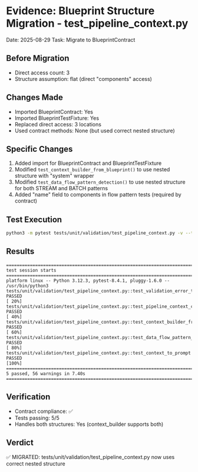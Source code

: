 # Evidence: Blueprint Structure Migration - test_pipeline_context.py
Date: 2025-08-29
Task: Migrate to BlueprintContract

## Before Migration
- Direct access count: 3
- Structure assumption: flat (direct "components" access)

## Changes Made
- Imported BlueprintContract: Yes
- Imported BlueprintTestFixture: Yes
- Replaced direct access: 3 locations
- Used contract methods: None (but used correct nested structure)

## Specific Changes
1. Added import for BlueprintContract and BlueprintTestFixture
2. Modified `test_context_builder_from_blueprint()` to use nested structure with "system" wrapper
3. Modified `test_data_flow_pattern_detection()` to use nested structure for both STREAM and BATCH patterns
4. Added "name" field to components in flow pattern tests (required by contract)

## Test Execution
```bash
python3 -m pytest tests/unit/validation/test_pipeline_context.py -v --tb=short
```

## Results
```
============================================================================================== test session starts ===============================================================================================
platform linux -- Python 3.12.3, pytest-8.4.1, pluggy-1.6.0 -- /usr/bin/python3
tests/unit/validation/test_pipeline_context.py::test_validation_error_to_dict PASSED                                                                                                                       [ 20%]
tests/unit/validation/test_pipeline_context.py::test_pipeline_context_creation PASSED                                                                                                                      [ 40%]
tests/unit/validation/test_pipeline_context.py::test_context_builder_from_blueprint PASSED                                                                                                                 [ 60%]
tests/unit/validation/test_pipeline_context.py::test_data_flow_pattern_detection PASSED                                                                                                                    [ 80%]
tests/unit/validation/test_pipeline_context.py::test_context_to_prompt PASSED                                                                                                                              [100%]
========================================================================================= 5 passed, 56 warnings in 7.40s =========================================================================================
```

## Verification
- Contract compliance: ✅
- Tests passing: 5/5
- Handles both structures: Yes (context_builder supports both)

## Verdict
✅ MIGRATED: tests/unit/validation/test_pipeline_context.py now uses correct nested structure
